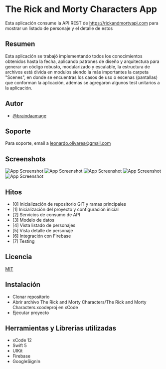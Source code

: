 # The Rick and Morty Characters App

Esta aplicación consume la API REST de https://rickandmortyapi.com para mostrar un listado de personaje y el detalle de estos

## Resumen

Esta aplicación se trabajó implementando todos los conocimientos obtenidos hasta la fecha, aplicando patrones de diseño y arquitectura para generar un código robusto, modularizado y escalable, la estructura de archivos está divida en modulos siendo la más importantes la carpeta "Scenes", en donde se encuentras los casos de uso o escenas (pantallas) que conforman la aplicación, ademas se agregaron algunos test unitarios a la aplicación.


## Autor

- [@braindaamage](https://www.github.com/braindaamage)



## Soporte

Para soporte, email a leonardo.olivares@gmail.com



## Screenshots

![App Screenshot](https://www.dropbox.com/s/26afoe0spa4ovfb/Captura%20de%20Pantalla%202021-07-17%20a%20la%28s%29%2022.20.34.png?dl=0)
![App Screenshot](https://www.dropbox.com/s/dxfv3wm12dk9gx7/Captura%20de%20Pantalla%202021-07-17%20a%20la%28s%29%2022.20.44.png?dl=0)
![App Screenshot](https://www.dropbox.com/s/qf4of8ta5ks9rur/Captura%20de%20Pantalla%202021-07-17%20a%20la%28s%29%2022.21.05.png?dl=0)
![App Screenshot](https://www.dropbox.com/s/m36ecsbfmwxc3mj/Captura%20de%20Pantalla%202021-07-17%20a%20la%28s%29%2022.21.17.png?dl=0)
![App Screenshot](https://www.dropbox.com/s/bw6qfb1l8gwx0y4/Captura%20de%20Pantalla%202021-07-17%20a%20la%28s%29%2022.21.28.png?dl=0)



## Hitos

- [0] Inicialización de repositorio GIT y ramas principales
- [1] Inicialización del proyecto y configuración inicial
- [2] Servicios de consumo de API
- [3] Modelo de datos
- [4] Vista listado de personajes
- [5] Vista detalle de personaje
- [6] Integración con Firebase 
- [7] Testing

## Licencia

[MIT](https://choosealicense.com/licenses/mit/)



## Instalación

- Clonar repositorio
- Abrir archivo The Rick and Morty Characters/The Rick and Morty Characters.xcodeproj en xCode
- Ejecutar proyecto


## Herramientas y Librerías utilizadas

- xCode 12
- Swift 5
- UIKit
- Firebase
- GoogleSignIn


